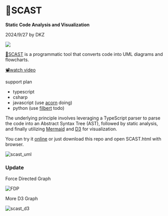 # 🔱SCAST

**Static Code Analysis and Visualization**

2024/9/27 by DKZ

![](https://davidkingzyb.github.io/blogmd/blogImg/scastbanner.png)

[🔱SCAST](https://davidkingzyb.github.io/scast/SCAST.html) is a programmatic tool that converts code into UML diagrams and flowcharts.

[📽️watch video](https://youtu.be/KYbGcD38gqM)

support plan
- typescript 
- csharp
- javascript (use [acorn](https://github.com/acornjs/acorn) doing)
- python (use [filbert](https://github.com/differentmatt/filbert) todo)

The underlying principle involves leveraging a TypeScript parser to parse the code into an Abstract Syntax Tree (AST), followed by static analysis, and finally utilizing [Mermaid](https://github.com/mermaid-js/mermaid-live-editor) and [D3](https://github.com/d3/d3) for visualization.

You can try it [online](https://davidkingzyb.github.io/scast/SCAST.html) or just download this repo and open SCAST.html with browser.

![scast_uml](https://github.com/user-attachments/assets/0185738e-0815-4c92-8770-e9ff2b0da1d5)

### Update

Force Directed Graph

![FDP](https://github.com/user-attachments/assets/6a34b405-492e-4966-a075-fce60330bccf)

More D3 Graph

![scast_d3](https://github.com/user-attachments/assets/11c4e11f-05e6-48b0-a3ee-c1e5f6a0816d)

